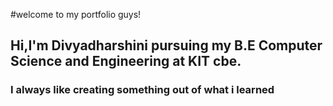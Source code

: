 #welcome to my portfolio guys!
## Hi,I'm Divyadharshini pursuing my B.E Computer Science and Engineering at KIT cbe.
### I always like  creating something out of what i learned 
